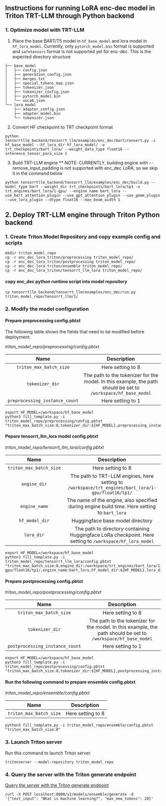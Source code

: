 ## Instructions for running LoRA enc-dec model in Triton TRT-LLM through Python backend

### 1. Optimize model with TRT-LLM
1. Place the base BART/T5 model in `hf_base_model` and lora model in `hf_lora_model`. Currently, only `pytorch_model.bin` format is supported and `safetensors` format is not supported yet for enc-dec. This is the expected directory structure
```
├── base_model
│   ├── config.json
│   ├── generation_config.json
│   ├── merges.txt
│   ├── special_tokens_map.json
│   ├── tokenizer.json
│   ├── tokenizer_config.json
│   ├── pytorch_model.bin
│   └── vocab.json
└── lora_model
    ├── adapter_config.json
    ├── adapter_model.bin
    └── tokenizer.json
```

2. Convert HF checkpoint to TRT checkpoint format
```
python tensorrtllm_backend/tensorrt_llm/examples/enc_dec/bart/convert.py -i hf_base_model --hf_lora_dir hf_lora_model/ -o trt_checkpoints/bart_lora/ --weight_data_type float16 --inference_tensor_para_size 1
```

3. Build TRT-LLM engine
** NOTE: CURRENTLY, building engine with --remove_input_padding is not supported with enc_dec LoRA, so we skip it in the command below
```
python tensorrtllm_backend/tensorrt_llm/examples/enc_dec/build.py --model_type bart --weight_dir trt_checkpoints/bart_lora/tp1 -o trt_engines/bart_lora/1-gpu/ --engine_name bart_lora --use_bert_attention_plugin --use_gpt_attention_plugin --use_gemm_plugin --use_lora_plugin --dtype float16 --max_beam_width 1 
```

## 2. Deploy TRT-LLM engine through Triton Python backend
### 1. Create Triton Model Repository and copy example config and scripts
```
mkdir triton_model_repo
cp -r enc_dec_lora_triton/preprocessing triton_model_repo/
cp -r enc_dec_lora_triton/postprocessing triton_model_repo/
cp -r enc_dec_lora_triton/ensemble triton_model_repo/
cp -r enc_dec_lora_triton/tensorrt_llm_lora triton_model_repo/
```
#### copy enc_dec python runtime script into model repository
```
cp tensorrtllm_backend/tensorrt_llm/examples/enc_dec/run.py triton_model_repo/tensorrt_llm/1/
```

### 2. Modify the model configuration
#### Prepare preprocessing config.pbtxt
The following table shows the fields that need to be modified before deployment:

*triton_model_repo/preprocessing/config.pbtxt*

| Name | Description
| :----------------------: | :-----------------------------: |
| `triton_max_batch_size` | Here setting to 8 |
| `tokenizer_dir` | The path to the tokenizer for the model. In this example, the path should be set to `/workspace/hf_base_model`|
| `preprocessing_instance_count` | Here setting to 1 |


```
export HF_MODEL=/workspace/hf_base_model
python3 fill_template.py -i triton_model_repo/preprocessing/config.pbtxt "triton_max_batch_size:8,tokenizer_dir:${HF_MODEL},preprocessing_instance_count:1"
```
#### Pepare tensorrt_llm_lora model config.pbtxt

*triton_model_repo/tensorrt_llm_lora/config.pbtxt*

| Name | Description
| :----------------------: | :-----------------------------: |
| `triton_max_batch_size` | Here setting to 8 |
| `engine_dir` | The path to TRT-LLM engines, here setting to `/workspace/trt_engines/bart_lora/1-gpu/float16/tp1/`|
| `engine_name` | The name of the engine, also specified during engine build time. Here setting to `bart_lora` |
| `hf_model_dir` | Huggingface base model directory |
| `lora_dir` | The path to directory containing Huggingface LoRa checkpoint. Here setting to `/workspace/hf_lora_model`|


```
export HF_MODEL=/workspace/hf_base_model
python3 fill_template.py -i triton_model_repo/tensorrt_llm_lora/config.pbtxt "triton_max_batch_size:8,engine_dir:/workspace/trt_engines/bart_lora/1-gpu/float16/tp1/,engine_name:bart_lora,hf_model_dir:${HF_MODEL},lora_dir:/workspace/hf_lora_model
```

#### Prepare postprocessing config.pbtxt

*triton_model_repo/postprocessing/config.pbtxt*

| Name | Description
| :----------------------: | :-----------------------------: |
| `triton_max_batch_size` | Here setting to 8 |
| `tokenizer_dir` | The path to the tokenizer for the model. In this example, the path should be set to `/workspace/hf_base_model`|
| `postprocessing_instance_count` | Here setting to 1 |

```
export HF_MODEL=/workspace/hf_base_model
python3 fill_template.py -i triton_model_repo/postprocessing/config.pbtxt "triton_max_batch_size:8,tokenizer_dir:${HF_MODEL},postprocessing_instance_count:1"
```

#### Run the following command to prepare ensemble config.pbtxt
*triton_model_repo/ensemble/config.pbtxt*

| Name | Description
| :----------------------: | :-----------------------------: |
| `triton_max_batch_size` | Here setting to 8 |

```
python3 fill_template.py -i triton_model_repo/ensemble/config.pbtxt "triton_max_batch_size:8"
```

### 3. Launch Triton server

Run this command to launch Triton server.

```
tritonserver --model-repository triton_model_repo  
```

### 4. Query the server with the Triton generate endpoint
[Query the server with the Triton generate endpoint](https://github.com/triton-inference-server/tensorrtllm_backend#query-the-server-with-the-triton-generate-endpoint)

```
curl -X POST localhost:8000/v2/models/ensemble/generate -d '{"text_input": "What is machine learning?", "max_new_tokens": 20}'
```






















